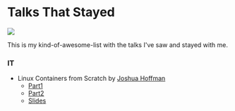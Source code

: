 # Talks That Stayed

![](http://www.clarity-partners.uk/whatwedo/talksandseminars_files/small_168.png)

This is my kind-of-awesome-list with the talks I've saw and stayed with me.

### IT

- Linux Containers from Scratch by [Joshua Hoffman](https://twitter.com/oshu)
  - [Part1](https://vimeo.com/115073286)
  - [Part2](https://vimeo.com/115628753)
  - [Slides](https://www.slideshare.net/joshuasoundcloud/linux-containers-from-scratch-velocity-barcelona-2014)
